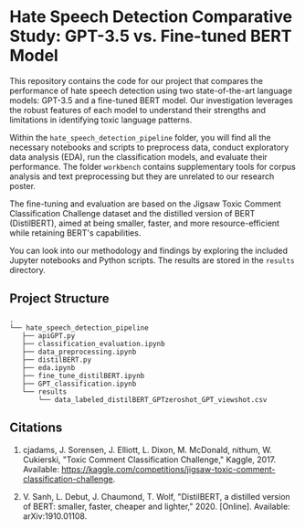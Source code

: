 # Hate Speech Detection Comparative Study: GPT-3.5 vs. Fine-tuned BERT Model

This repository contains the code for our project that compares the performance of hate speech detection using two state-of-the-art language models: GPT-3.5 and a fine-tuned BERT model. Our investigation leverages the robust features of each model to understand their strengths and limitations in identifying toxic language patterns.

Within the `hate_speech_detection_pipeline` folder, you will find all the necessary notebooks and scripts to preprocess data, conduct exploratory data analysis (EDA), run the classification models, and evaluate their performance. The folder `workbench` contains supplementary tools for corpus analysis and text preprocessing but they are unrelated to our research poster.

The fine-tuning and evaluation are based on the Jigsaw Toxic Comment Classification Challenge dataset and the distilled version of BERT (DistilBERT), aimed at being smaller, faster, and more resource-efficient while retaining BERT's capabilities.

You can look into our methodology and findings by exploring the included Jupyter notebooks and Python scripts. The results are stored in the `results` directory.

## Project Structure

```plaintext
.
└── hate_speech_detection_pipeline
   ├── apiGPT.py
   ├── classification_evaluation.ipynb
   ├── data_preprocessing.ipynb
   ├── distilBERT.py
   ├── eda.ipynb
   ├── fine_tune_distilBERT.ipynb
   ├── GPT_classification.ipynb
   └── results
       └── data_labeled_distilBERT_GPTzeroshot_GPT_viewshot.csv

```
## Citations



1) cjadams, J. Sorensen, J. Elliott, L. Dixon, M. McDonald, nithum, W. Cukierski, "Toxic Comment Classification Challenge," Kaggle, 2017. Available: https://kaggle.com/competitions/jigsaw-toxic-comment-classification-challenge.

2) V. Sanh, L. Debut, J. Chaumond, T. Wolf, "DistilBERT, a distilled version of BERT: smaller, faster, cheaper and lighter," 2020. [Online]. Available: arXiv:1910.01108.

